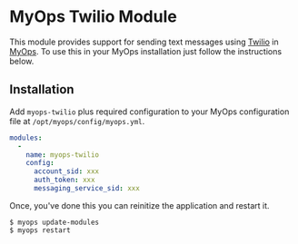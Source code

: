 # MyOps Twilio Module

This module provides support for sending text messages using [Twilio](https://twilio.com)
in [MyOps](https://myops.io). To use this in your MyOps installation just follow the instructions below.

## Installation

Add `myops-twilio` plus required configuration to your MyOps configuration file at `/opt/myops/config/myops.yml`.

```yaml
modules:
  -
    name: myops-twilio
    config:
      account_sid: xxx
      auth_token: xxx
      messaging_service_sid: xxx
```

Once, you've done this you can reinitize the application and restart it.

```
$ myops update-modules
$ myops restart
```
